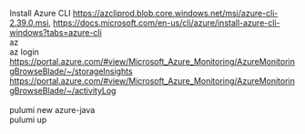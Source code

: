 Install Azure CLI https://azcliprod.blob.core.windows.net/msi/azure-cli-2.39.0.msi, https://docs.microsoft.com/en-us/cli/azure/install-azure-cli-windows?tabs=azure-cli</br>
az</br>
az login</br>
https://portal.azure.com/#view/Microsoft_Azure_Monitoring/AzureMonitoringBrowseBlade/~/storageInsights</br>
https://portal.azure.com/#view/Microsoft_Azure_Monitoring/AzureMonitoringBrowseBlade/~/activityLog</br>
</br>
pulumi new azure-java</br>
pulumi up</br>